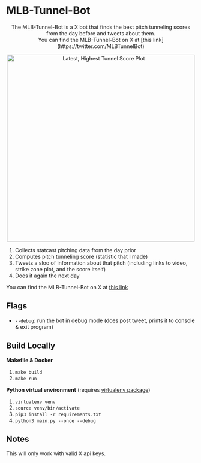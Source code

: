 # MLB-Tunnel-Bot

<p align="center">
  The MLB-Tunnel-Bot is a X bot that finds the best pitch tunneling scores from the day before and tweets about them. <br>
  You can find the MLB-Tunnel-Bot on X at [this link](https://twitter.com/MLBTunnelBot) <br>
</p>

<div align="center">
  <img src="PLACEHOLDER_FOR_LATEST_IMAGE" alt="Latest, Highest Tunnel Score Plot" width="500" height="500">
</div>

1. Collects statcast pitching data from the day prior
2. Computes pitch tunneling score (statistic that I made)
3. Tweets a sloo of information about that pitch (including links to video, strike zone plot, and the score itself)
4. Does it again the next day

You can find the MLB-Tunnel-Bot on X at [this link](https://twitter.com/MLBTunnelBot)

## Flags

- `--debug`: run the bot in debug mode (does post tweet, prints it to console & exit program)

## Build Locally

**Makefile & Docker**
  1. `make build`
  2. `make run`

**Python virtual environment**
  (requires [virtualenv package](https://pypi.org/project/virtualenv/))
  1. `virtualenv venv`
  2. `source venv/bin/activate`
  3. `pip3 install -r requirements.txt`
  4. `python3 main.py --once --debug`

## Notes

This will only work with valid X api keys.
